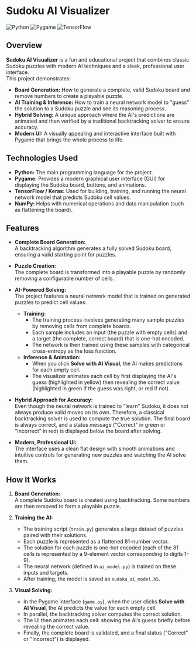 # Sudoku AI Visualizer

![Python](https://img.shields.io/badge/Python-3.8%2B-blue)
![Pygame](https://img.shields.io/badge/Pygame-2.x-brightgreen)
![TensorFlow](https://img.shields.io/badge/TensorFlow-2.x-orange)

## Overview

**Sudoku AI Visualizer** is a fun and educational project that combines classic Sudoku puzzles with modern AI techniques and a sleek, professional user interface.  
This project demonstrates:
- **Board Generation:** How to generate a complete, valid Sudoku board and remove numbers to create a playable puzzle.
- **AI Training & Inference:** How to train a neural network model to "guess" the solution to a Sudoku puzzle and see its reasoning process.
- **Hybrid Solving:** A unique approach where the AI's predictions are animated and then verified by a traditional backtracking solver to ensure accuracy.
- **Modern UI:** A visually appealing and interactive interface built with Pygame that brings the whole process to life.

## Technologies Used

- **Python:** The main programming language for the project.
- **Pygame:** Provides a modern graphical user interface (GUI) for displaying the Sudoku board, buttons, and animations.
- **TensorFlow / Keras:** Used for building, training, and running the neural network model that predicts Sudoku cell values.
- **NumPy:** Helps with numerical operations and data manipulation (such as flattening the board).

## Features

- **Complete Board Generation:**  
  A backtracking algorithm generates a fully solved Sudoku board, ensuring a valid starting point for puzzles.
  
- **Puzzle Creation:**  
  The complete board is transformed into a playable puzzle by randomly removing a configurable number of cells.
  
- **AI-Powered Solving:**  
  The project features a neural network model that is trained on generated puzzles to predict cell values.  
  - **Training:**  
    - The training process involves generating many sample puzzles by removing cells from complete boards.
    - Each sample includes an input (the puzzle with empty cells) and a target (the complete, correct board) that is one-hot encoded.
    - The network is then trained using these samples with categorical cross-entropy as the loss function.
  - **Inference & Animation:**  
    - When you click **Solve with AI Visual**, the AI makes predictions for each empty cell.
    - The visualizer animates each cell by first displaying the AI's guess (highlighted in yellow) then revealing the correct value (highlighted in green if the guess was right, or red if not).
  
- **Hybrid Approach for Accuracy:**  
  Even though the neural network is trained to "learn" Sudoku, it does not always produce valid moves on its own. Therefore, a classical backtracking solver is used to compute the true solution. The final board is always correct, and a status message ("Correct" in green or "Incorrect" in red) is displayed below the board after solving.

- **Modern, Professional UI:**  
  The interface uses a clean flat design with smooth animations and intuitive controls for generating new puzzles and watching the AI solve them.

## How It Works

1. **Board Generation:**  
   A complete Sudoku board is created using backtracking. Some numbers are then removed to form a playable puzzle.

2. **Training the AI:**
   - The training script (`train.py`) generates a large dataset of puzzles paired with their solutions.
   - Each puzzle is represented as a flattened 81-number vector.
   - The solution for each puzzle is one-hot encoded (each of the 81 cells is represented by a 9-element vector corresponding to digits 1–9).
   - The neural network (defined in `ai_model.py`) is trained on these inputs and targets.
   - After training, the model is saved as `sudoku_ai_model.h5`.

3. **Visual Solving:**
   - In the Pygame interface (`game.py`), when the user clicks **Solve with AI Visual**, the AI predicts the value for each empty cell.
   - In parallel, the backtracking solver computes the correct solution.
   - The UI then animates each cell: showing the AI’s guess briefly before revealing the correct value.
   - Finally, the complete board is validated, and a final status ("Correct" or "Incorrect") is displayed.

